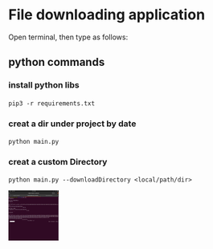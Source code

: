# File downloading application

Open terminal, then type as follows: 
## python commands
### install python libs

`pip3 -r requirements.txt` 

### creat a dir under project by date
`python main.py`

### creat a custom Directory
`python main.py --downloadDirectory <local/path/dir>`


<img src="https://github.com/thura747/file_download/blob/master/pic/Screenshot%20from%202021-10-20%2015-00-42.png?raw=true" width="100" height="100" />

